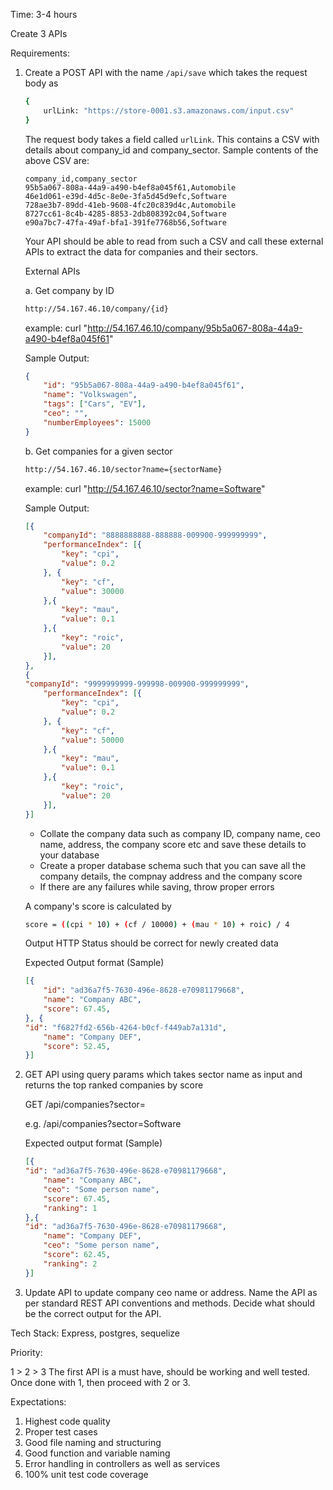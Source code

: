 Time: 3-4 hours

Create 3 APIs

Requirements:

1. Create a POST API with the name `/api/save` which takes the request body as
    ```sh
    {
        urlLink: "https://store-0001.s3.amazonaws.com/input.csv"
    }
    ```

    The request body takes a field called `urlLink`. This contains a CSV with details about company_id and company_sector.
    Sample contents of the above CSV are:

    ```csv
    company_id,company_sector
    95b5a067-808a-44a9-a490-b4ef8a045f61,Automobile
    46e1d061-e39d-4d5c-8e0e-3fa5d45d9efc,Software
    728ae3b7-89dd-41eb-9608-4fc20c839d4c,Automobile
    8727cc61-8c4b-4285-8853-2db808392c04,Software
    e90a7bc7-47fa-49af-bfa1-391fe7768b56,Software
    ```

    Your API should be able to read from such a CSV and call these external APIs to extract the data for companies and their sectors.

    External APIs

    a. Get company by ID

    ```sh
    http://54.167.46.10/company/{id}
    ```
    example: curl "http://54.167.46.10/company/95b5a067-808a-44a9-a490-b4ef8a045f61"
    
    Sample Output:
    ```json
    {
        "id": "95b5a067-808a-44a9-a490-b4ef8a045f61",
        "name": "Volkswagen",
        "tags": ["Cars", "EV"],
        "ceo": "",
        "numberEmployees": 15000
    }
    ```

    b. Get companies for a given sector
    ```sh
    http://54.167.46.10/sector?name={sectorName}
    ```
    example: curl "http://54.167.46.10/sector?name=Software"

    Sample Output:
    ```json
    [{
        "companyId": "8888888888-888888-009900-999999999",
        "performanceIndex": [{
            "key": "cpi",
            "value": 0.2
        }, {
            "key": "cf",
            "value": 30000
        },{
            "key": "mau",
            "value": 0.1
        },{
            "key": "roic",
            "value": 20
        }],
    },
    {
    "companyId": "9999999999-999998-009900-999999999",
        "performanceIndex": [{
            "key": "cpi",
            "value": 0.2
        }, {
            "key": "cf",
            "value": 50000
        },{
            "key": "mau",
            "value": 0.1
        },{
            "key": "roic",
            "value": 20
        }],
    }]
    ```

    - Collate the company data such as company ID, company name, ceo name, address, the company score etc and save these details to your database
    - Create a proper database schema such that you can save all the company details, the compnay address and the company score
    - If there are any failures while saving, throw proper errors

    A company's score is calculated by 

    ```sh
    score = ((cpi * 10) + (cf / 10000) + (mau * 10) + roic) / 4
    ```

    Output HTTP Status should be correct for newly created data

    Expected Output format (Sample)

    ```json
    [{
        "id": "ad36a7f5-7630-496e-8628-e70981179668",
        "name": "Company ABC",
        "score": 67.45,
    }, {
    "id": "f6827fd2-656b-4264-b0cf-f449ab7a131d",
        "name": "Company DEF",
        "score": 52.45,
    }]
    ```

2. GET API using query params which takes sector name as input
and returns the top ranked companies by score

    GET /api/companies?sector=

    e.g. /api/companies?sector=Software

    Expected output format (Sample)

    ```json
    [{
    "id": "ad36a7f5-7630-496e-8628-e70981179668",
        "name": "Company ABC",
        "ceo": "Some person name",
        "score": 67.45,
        "ranking": 1
    },{
    "id": "ad36a7f5-7630-496e-8628-e70981179668",
        "name": "Company DEF",
        "ceo": "Some person name",
        "score": 62.45,
        "ranking": 2
    }]
    ```

3. Update API to update company ceo name or address. Name the API as per standard REST API conventions and methods. Decide what should be the correct output for the API.

Tech Stack:
Express, postgres, sequelize 

Priority:

1 > 2 > 3
The first API is a must have, should be working and well tested.
Once done with 1, then proceed with 2 or 3.

Expectations:
1. Highest code quality
2. Proper test cases
3. Good file naming and structuring
4. Good function and variable naming
5. Error handling in controllers as well as services
6. 100% unit test code coverage
